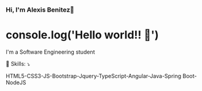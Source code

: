 ### Hi,  I'm Alexis Benitez👋

<!--
**benitezalexis/benitezalexis** is a ✨ _special_ ✨ repository because its `README.md` (this file) appears on your GitHub profile.

Here are some ideas to get you started:

- 🔭 I’m currently working on ...
- 🌱 I’m currently learning ...
- 👯 I’m looking to collaborate on ...
- 🤔 I’m looking for help with ...
- 💬 Ask me about ...
- 📫 How to reach me: ...
- 😄 Pronouns: ...
- ⚡ Fun fact: ...
-->
# console.log('Hello world!! 👋')
I'm a  Software Engineering student

🚀 Skills: ⤵️

HTML5-CSS3-JS-Bootstrap-Jquery-TypeScript-Angular-Java-Spring Boot-NodeJS



